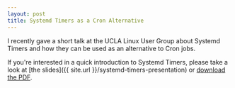 ```yaml
---
layout: post
title: Systemd Timers as a Cron Alternative
---
```


I recently gave a short talk at the UCLA Linux User Group
about Systemd Timers and how they can be used as an alternative
to Cron jobs.

If you're interested in a quick introduction to Systemd Timers,
please take a look at
[the slides]({{ site.url }}/systemd-timers-presentation)
or
<a href="{{ site.url }}/assets/systemd-timers.pdf" target="_blank">
download the PDF</a>.
